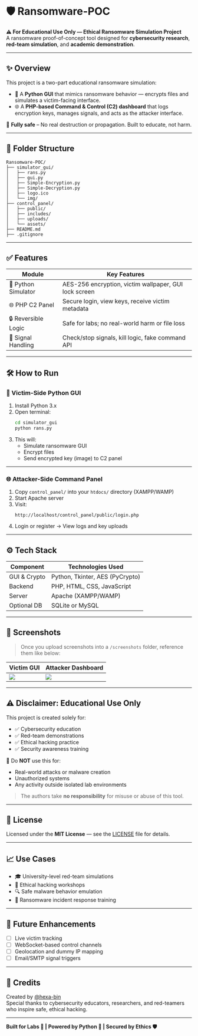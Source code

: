 # 🛡️ Ransomware-POC

**⚠️ For Educational Use Only — Ethical Ransomware Simulation Project**  
A  ransomware proof-of-concept tool designed for **cybersecurity research**, **red-team simulation**, and **academic demonstration**.

---

## ✨ Overview

This project is a two-part educational ransomware simulation:

- 🐍 A **Python GUI** that mimics ransomware behavior — encrypts files and simulates a victim-facing interface.
- 🌐 A **PHP-based Command & Control (C2) dashboard** that logs encryption keys, manages signals, and acts as the attacker interface.

🔐 **Fully safe** – No real destruction or propagation. Built to educate, not harm.

---

## 📂 Folder Structure

```
Ransomware-POC/
├── simulator_gui/
│   ├── rans.py
│   ├── gui.py
│   ├── Simple-Encryption.py
│   ├── Simple-Decryption.py
│   ├── logo.ico
│   └── img/
├── control_panel/
│   ├── public/
│   ├── includes/
│   ├── uploads/
│   └── assets/
├── README.md
├── .gitignore
```

---

## ✅ Features

| Module              | Key Features                                          |
|---------------------|-------------------------------------------------------|
| 🐍 Python Simulator | AES-256 encryption, victim wallpaper, GUI lock screen |
| 🌐 PHP C2 Panel     | Secure login, view keys, receive victim metadata      |
| 🔒 Reversible Logic | Safe for labs; no real-world harm or file loss        |
| 📡 Signal Handling  | Check/stop signals, kill logic, fake command API      |

---

## 🛠️ How to Run

### 🐍 Victim-Side Python GUI

1. Install Python 3.x  
2. Open terminal:
   ```bash
   cd simulator_gui
   python rans.py
   ```
3. This will:
   - Simulate ransomware GUI
   - Encrypt files
   - Send encrypted key (image) to C2 panel

---

### 🌐 Attacker-Side Command Panel

1. Copy `control_panel/` into your `htdocs/` directory (XAMPP/WAMP)
2. Start Apache server
3. Visit:
   ```
   http://localhost/control_panel/public/login.php
   ```
4. Login or register → View logs and key uploads

---

## ⚙️ Tech Stack

| Component      | Technologies Used           |
|----------------|-----------------------------|
| GUI & Crypto   | Python, Tkinter, AES (PyCrypto) |
| Backend        | PHP, HTML, CSS, JavaScript   |
| Server         | Apache (XAMPP/WAMP)          |
| Optional DB    | SQLite or MySQL              |

---

## 📸 Screenshots

> Once you upload screenshots into a `/screenshots` folder, reference them like below:

| Victim GUI                | Attacker Dashboard         |
|---------------------------|----------------------------|
| ![](screenshots/gui.png)  | ![](screenshots/dashboard.png) |

---

## ⚠️ Disclaimer: Educational Use Only

This project is created solely for:

- ✅ Cybersecurity education
- ✅ Red-team demonstrations
- ✅ Ethical hacking practice
- ✅ Security awareness training

🚫 Do **NOT** use this for:
- Real-world attacks or malware creation
- Unauthorized systems
- Any activity outside isolated lab environments

> The authors take **no responsibility** for misuse or abuse of this tool.

---

## 📜 License

Licensed under the **MIT License** — see the [LICENSE](LICENSE) file for details.

---

## 📈 Use Cases

- 🎓 University-level red-team simulations
- 🧠 Ethical hacking workshops
- 🔍 Safe malware behavior emulation
- 📡 Ransomware incident response training

---

## 🚧 Future Enhancements

- [ ] Live victim tracking
- [ ] WebSocket-based control channels
- [ ] Geolocation and dummy IP mapping
- [ ] Email/SMTP signal triggers

---

## 🙌 Credits

Created by [@hexa-bin](https://github.com/hexa-bin)  
Special thanks to cybersecurity educators, researchers, and red-teamers who inspire safe, ethical hacking.

---

**Built for Labs 🧪 | Powered by Python 🐍 | Secured by Ethics 🛡️**
